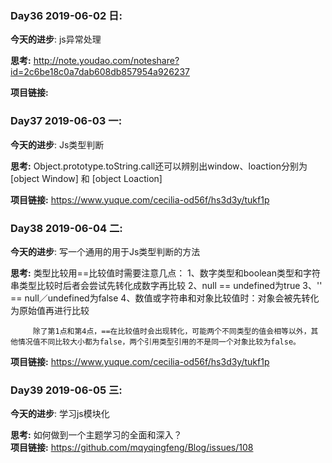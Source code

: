 
### Day36 2019-06-02 日: 
**今天的进步**: js异常处理

**思考:** http://note.youdao.com/noteshare?id=2c6be18c0a7dab608db857954a926237
        
**项目链接:**

### Day37 2019-06-03 一: 
**今天的进步**: Js类型判断

**思考:** Object.prototype.toString.call还可以辨别出window、loaction分别为[object Window] 和 [object Loaction]
        
**项目链接:** https://www.yuque.com/cecilia-od56f/hs3d3y/tukf1p

### Day38 2019-06-04 二: 
**今天的进步**: 写一个通用的用于Js类型判断的方法

**思考:** 类型比较用==比较值时需要注意几点：
         1、数字类型和boolean类型和字符串类型比较时后者会尝试先转化成数字再比较
         2、null == undefined为true
         3、'' == null／undefined为false
         4、数值或字符串和对象比较值时：对象会被先转化为原始值再进行比较
         
         除了第1点和第4点，==在比较值时会出现转化，可能两个不同类型的值会相等以外，其他情况值不同比较大小都为false，两个引用类型引用的不是同一个对象比较为false。
        
**项目链接:** https://www.yuque.com/cecilia-od56f/hs3d3y/tukf1p

### Day39 2019-06-05 三: 
**今天的进步**: 学习js模块化

**思考:** 如何做到一个主题学习的全面和深入？    
**项目链接:** https://github.com/mqyqingfeng/Blog/issues/108
